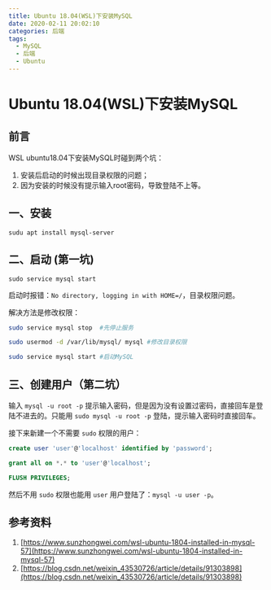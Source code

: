 ```yaml
---
title: Ubuntu 18.04(WSL)下安装MySQL
date: 2020-02-11 20:02:10
categories: 后端
tags: 
  - MySQL
  - 后端
  - Ubuntu
---
```


# Ubuntu 18.04(WSL)下安装MySQL

## 前言

WSL ubuntu18.04下安装MySQL时碰到两个坑：

1. 安装后启动的时候出现目录权限的问题；
2. 因为安装的时候没有提示输入root密码，导致登陆不上等。

## 一、安装

```
sudu apt install mysql-server
```

## 二、启动 (第一坑)

```
sudo service mysql start
```

启动时报错：`No directory, logging in with HOME=/`，目录权限问题。

解决方法是修改权限： 

```bash
sudo service mysql stop  #先停止服务

sudo usermod -d /var/lib/mysql/ mysql #修改目录权限

sudo service mysql start #启动MySQL
```

## 三、创建用户（第二坑）

输入 `mysql -u root -p` 提示输入密码，但是因为没有设置过密码，直接回车是登陆不进去的。只能用 `sudo mysql -u root -p` 登陆，提示输入密码时直接回车。

接下来新建一个不需要 `sudo` 权限的用户：

```sql
create user 'user'@'localhost' identified by 'password';

grant all on *.* to 'user'@'localhost';

FLUSH PRIVILEGES;
```

然后不用 `sudo` 权限也能用 `user` 用户登陆了：`mysql -u user -p`。

## 参考资料

1. [https://www.sunzhongwei.com/wsl-ubuntu-1804-installed-in-mysql-57](https://www.sunzhongwei.com/wsl-ubuntu-1804-installed-in-mysql-57)
2. [https://blog.csdn.net/weixin_43530726/article/details/91303898](https://blog.csdn.net/weixin_43530726/article/details/91303898)